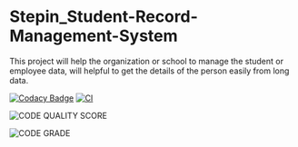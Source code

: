 # Stepin_Student-Record-Management-System
This project will help the organization or school to manage the student or employee data, will helpful to get the details of the person easily from long data.

[![Codacy Badge](https://api.codacy.com/project/badge/Grade/027aa345ef07499eb4f15903ad670407)](https://app.codacy.com/gh/shubuunama/Stepin_Student-Record-Management-System?utm_source=github.com&utm_medium=referral&utm_content=shubuunama/Stepin_Student-Record-Management-System&utm_campaign=Badge_Grade_Settings)
[![CI](https://github.com/shubuunama/Stepin_Student-Record-Management-System/actions/workflows/main.yml/badge.svg)](https://github.com/shubuunama/Stepin_Student-Record-Management-System/actions/workflows/main.yml)

![CODE QUALITY SCORE](https://www.code-inspector.com/project/27508/score/svg)

![CODE GRADE](https://www.code-inspector.com/project/27508/status/svg)
